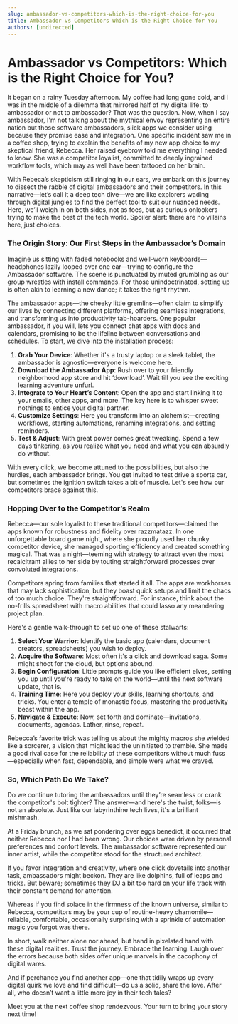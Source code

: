 ```yaml
---
slug: ambassador-vs-competitors-which-is-the-right-choice-for-you
title: Ambassador vs Competitors Which is the Right Choice for You
authors: [undirected]
---
```



# Ambassador vs Competitors: Which is the Right Choice for You?

It began on a rainy Tuesday afternoon. My coffee had long gone cold, and I was in the middle of a dilemma that mirrored half of my digital life: to ambassador or not to ambassador? That was the question. Now, when I say ambassador, I'm not talking about the mythical envoy representing an entire nation but those software ambassadors, slick apps we consider using because they promise ease and integration. One specific incident saw me in a coffee shop, trying to explain the benefits of my new app choice to my skeptical friend, Rebecca. Her raised eyebrow told me everything I needed to know. She was a competitor loyalist, committed to deeply ingrained workflow tools, which may as well have been tattooed on her brain.

With Rebeca’s skepticism still ringing in our ears, we embark on this journey to dissect the rabble of digital ambassadors and their competitors. In this narrative—let’s call it a deep tech dive—we are like explorers wading through digital jungles to find the perfect tool to suit our nuanced needs. Here, we’ll weigh in on both sides, not as foes, but as curious onlookers trying to make the best of the tech world. Spoiler alert: there are no villains here, just choices.

### The Origin Story: Our First Steps in the Ambassador’s Domain

Imagine us sitting with faded notebooks and well-worn keyboards—headphones lazily looped over one ear—trying to configure the Ambassador software. The scene is punctuated by muted grumbling as our group wrestles with install commands. For those unindoctrinated, setting up is often akin to learning a new dance; it takes the right rhythm.

The ambassador apps—the cheeky little gremlins—often claim to simplify our lives by connecting different platforms, offering seamless integrations, and transforming us into productivity tab-hoarders. One popular ambassador, if you will, lets you connect chat apps with docs and calendars, promising to be the lifeline between conversations and schedules. To start, we dive into the installation process:

1. **Grab Your Device**: Whether it's a trusty laptop or a sleek tablet, the ambassador is agnostic—everyone is welcome here.
2. **Download the Ambassador App**: Rush over to your friendly neighborhood app store and hit ‘download’. Wait till you see the exciting learning adventure unfurl.
3. **Integrate to Your Heart’s Content**: Open the app and start linking it to your emails, other apps, and more. The key here is to whisper sweet nothings to entice your digital partner.
4. **Customize Settings**: Here you transform into an alchemist—creating workflows, starting automations, renaming integrations, and setting reminders.
5. **Test & Adjust**: With great power comes great tweaking. Spend a few days tinkering, as you realize what you need and what you can absurdly do without.

With every click, we become attuned to the possibilities, but also the hurdles, each ambassador brings. You get invited to test drive a sports car, but sometimes the ignition switch takes a bit of muscle. Let's see how our competitors brace against this.

### Hopping Over to the Competitor’s Realm

Rebecca—our sole loyalist to these traditional competitors—claimed the apps known for robustness and fidelity over razzmatazz. In one unforgettable board game night, where she proudly used her chunky competitor device, she managed sporting efficiency and created something magical. That was a night—teeming with strategy to attract even the most recalcitrant allies to her side by touting straightforward processes over convoluted integrations.

Competitors spring from families that started it all. The apps are workhorses that may lack sophistication, but they boast quick setups and limit the chaos of too much choice. They're straightforward. For instance, think about the no-frills spreadsheet with macro abilities that could lasso any meandering project plan.

Here's a gentle walk-through to set up one of these stalwarts:

1. **Select Your Warrior**: Identify the basic app (calendars, document creators, spreadsheets) you wish to deploy.
2. **Acquire the Software**: Most often it's a click and download saga. Some might shoot for the cloud, but options abound.
3. **Begin Configuration**: Little prompts guide you like efficient elves, setting you up until you're ready to take on the world—until the next software update, that is.
4. **Training Time**: Here you deploy your skills, learning shortcuts, and tricks. You enter a temple of monastic focus, mastering the productivity beast within the app.
5. **Navigate & Execute**: Now, set forth and dominate—invitations, documents, agendas. Lather, rinse, repeat.

Rebecca’s favorite trick was telling us about the mighty macros she wielded like a sorcerer, a vision that might lead the uninitiated to tremble. She made a good rival case for the reliability of these competitors without much fuss—especially when fast, dependable, and simple were what we craved.

### So, Which Path Do We Take?

Do we continue tutoring the ambassadors until they’re seamless or crank the competitor's bolt tighter? The answer—and here's the twist, folks—is not an absolute. Just like our labyrinthine tech lives, it's a brilliant mishmash.

At a Friday brunch, as we sat pondering over eggs benedict, it occurred that neither Rebecca nor I had been wrong. Our choices were driven by personal preferences and confort levels. The ambassador software represented our inner artist, while the competitor stood for the structured architect.

If you favor integration and creativity, where one click dovetails into another task, ambassadors might beckon. They are like dolphins, full of leaps and tricks. But beware; sometimes they DJ a bit too hard on your life track with their constant demand for attention.

Whereas if you find solace in the firmness of the known universe, similar to Rebecca, competitors may be your cup of routine-heavy chamomile—reliable, comfortable, occasionally surprising with a sprinkle of automation magic you forgot was there.

In short, walk neither alone nor ahead, but hand in pixelated hand with these digital realities. Trust the journey. Embrace the learning. Laugh over the errors because both sides offer unique marvels in the cacophony of digital wares.

And if perchance you find another app—one that tidily wraps up every digital quirk we love and find difficult—do us a solid, share the love. After all, who doesn’t want a little more joy in their tech tales?

Meet you at the next coffee shop rendezvous. Your turn to bring your story next time!